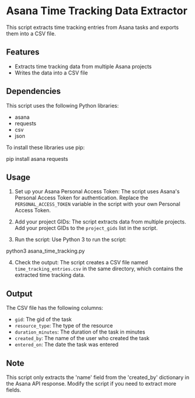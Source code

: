 # Asana Time Tracking Data Extractor

This script extracts time tracking entries from Asana tasks and exports them into a CSV file.

## Features

- Extracts time tracking data from multiple Asana projects
- Writes the data into a CSV file

## Dependencies

This script uses the following Python libraries:
- asana
- requests
- csv
- json

To install these libraries use pip:

pip install asana requests

## Usage

1. Set up your Asana Personal Access Token: The script uses Asana's Personal Access Token for authentication. Replace the `PERSONAL_ACCESS_TOKEN` variable in the script with your own Personal Access Token.

2. Add your project GIDs: The script extracts data from multiple projects. Add your project GIDs to the `project_gids` list in the script.

3. Run the script: Use Python 3 to run the script:

python3 asana_time_tracking.py

4. Check the output: The script creates a CSV file named `time_tracking_entries.csv` in the same directory, which contains the extracted time tracking data.

## Output

The CSV file has the following columns:
- `gid`: The gid of the task
- `resource_type`: The type of the resource
- `duration_minutes`: The duration of the task in minutes
- `created_by`: The name of the user who created the task
- `entered_on`: The date the task was entered

## Note

This script only extracts the 'name' field from the 'created_by' dictionary in the Asana API response. Modify the script if you need to extract more fields.
